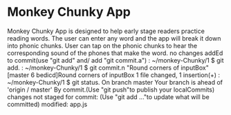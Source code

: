 # Monkey Chunky App

Monkey Chunky App is designed to help early stage readers practice reading words. The user can enter any word and the app will break it down into phonic chunks. User can tap on the phonic chunks to hear the corresponding sound of the phones that make the word.
no changes addEd to commit(use "git add" and/ add "git commit.a")
: ~/monkey-Chunky/1 $ git add.
: ~/monkey-Chunky/1 $ git commit.n "Round corners of inputBox"
[master 6 bedicd]Round corners of inputBox
1 file changed, 1 insertion(+)
: ~/monkey-Chunky/1 $ git status.
On branch master 
Your branch is ahead of 'origin / master' By commit.(Use "git push"to publish your localCommits)
changes not staged for commit:
(Use "git add <file>..."to update what will be committed)
modified: app.js  

